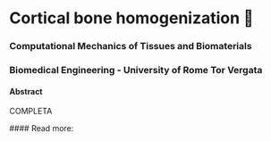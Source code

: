 # Cortical bone homogenization 🦴
### Computational Mechanics of Tissues and Biomaterials
### Biomedical Engineering - University of Rome Tor Vergata

#### Abstract

COMPLETA

#### Read more: 

